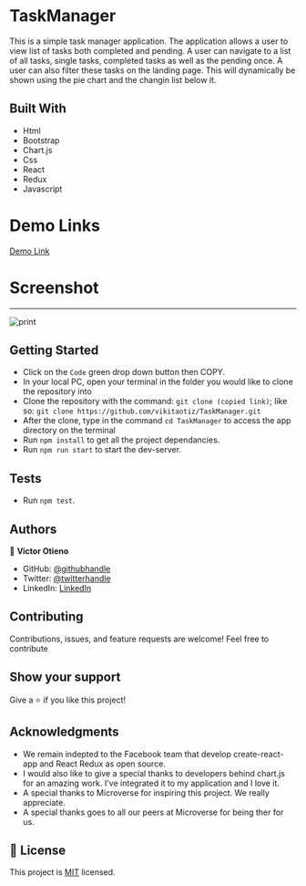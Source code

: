 # TaskManager

This is a simple task manager application. The application allows a user to view list of
tasks both completed and pending. A user can navigate to a list of all tasks, single tasks, completed tasks as well as the pending once. A user can also filter these tasks on the landing page. This will dynamically be shown using the pie chart and the changin list below it.

## Built With

- Html
- Bootstrap
- Chart.js
- Css
- React
- Redux
- Javascript

# Demo Links
[Demo Link](https://silly-leavitt-8297a5.netlify.app/)

# Screenshot
------------
![print](https://user-images.githubusercontent.com/42869046/137223775-e9035b44-92be-494b-9d70-eb44ed9b5c40.JPG)


## Getting Started

- Click on the `Code` green drop down button then COPY.
- In your local PC, open your terminal in the folder you would like to clone the repository into
- Clone the repository with the command: `git clone (copied link)`; like so: `git clone https://github.com/vikitaotiz/TaskManager.git`
- After the clone, type in the command `cd TaskManager` to access the app directory on the terminal
- Run `npm install` to get all the project dependancies.
- Run `npm run start` to start the dev-server.

## Tests
- Run `npm test`.

## Authors

👤 **Victor Otieno**

- GitHub: [@githubhandle](https://github.com/vikitaotiz)
- Twitter: [@twitterhandle](https://twitter.com/victoro29641869)
- LinkedIn: [LinkedIn](https://www.linkedin.com/in/victor-otieno-22ba7773/)


## Contributing

Contributions, issues, and feature requests are welcome!
Feel free to contribute

## Show your support

Give a ⭐️ if you like this project!

## Acknowledgments
- We remain indepted to the Facebook team that develop create-react-app and React Redux as open source.
- I would also like to give a special thanks to developers behind chart.js for an amazing work. I've integrated it to my application and I love it. 
- A special thanks to Microverse for inspiring this project. We really appreciate.
- A special thanks goes to all our peers at Microverse for being ther for us.

## 📝 License

This project is [MIT](./LICENSE) licensed.

